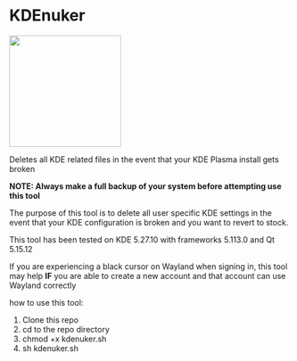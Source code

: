 # KDEnuker
<img src="https://github.com/JackPala/KDEnuker/assets/2214871/01c6ca97-d970-45b6-8c78-3113fc42c0dc" width="200" height="200">

Deletes all KDE related files in the event that your KDE Plasma install gets broken

**NOTE: Always make a full backup of your system before attempting use this tool**

The purpose of this tool is to delete all user specific KDE settings in the event that your KDE configuration is broken and you want to revert to stock.

This tool has been tested on KDE 5.27.10 with frameworks 5.113.0 and Qt 5.15.12 

If you are experiencing a black cursor on Wayland when signing in, this tool may help **IF** you are able to create a new account and that account can use Wayland correctly

how to use this tool:

1. Clone this repo
2. cd to the repo directory
3. chmod +x kdenuker.sh
4. sh kdenuker.sh
